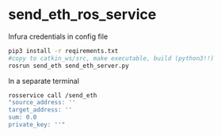 # send_eth_ros_service
Infura credentials in config file

```bash
pip3 install -r reqirements.txt
#copy to catkin_ws/src, make executable, build (python3!!)
rosrun send_eth send_eth_server.py
```

In a separate terminal
```bash
rosservice call /send_eth 
"source_address: ''
target_address: ''
sum: 0.0
private_key: ''"
```
